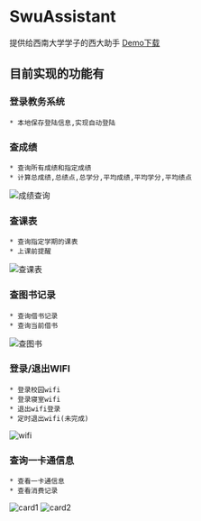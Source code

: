 # SwuAssistant

提供给西南大学学子的西大助手
[Demo下载](https://raw.githubusercontent.com/Mran/SwuAssistant/master/app/app-release.apk) 
## 目前实现的功能有
### 登录教务系统

    * 本地保存登陆信息,实现自动登陆
### 查成绩

    * 查询所有成绩和指定成绩
    * 计算总成绩,总绩点,总学分,平均成绩,平均学分,平均绩点
![成绩查询](https://github.com/Mran/SwuAssistant/blob/master/app%2FScreenshot_2016-04-11-09-03-53_com.swuos.swuassis.png)
### 查课表
    * 查询指定学期的课表
    * 上课前提醒
![查课表](https://github.com/Mran/SwuAssistant/blob/master/app%2FScreenshot_2016-04-11-08-55-29_com.swuos.swuassis.png)   
### 查图书记录
    * 查询借书记录
    * 查询当前借书
![查图书](https://github.com/Mran/SwuAssistant/blob/master/app%2FScreenshot_2016-04-11-09-02-45_com.swuos.swuassis.png)
### 登录/退出WIFI
    * 登录校园wifi
    * 登录寝室wifi
    * 退出wifi登录
    * 定时退出wifi(未完成)
![wifi](https://github.com/Mran/SwuAssistant/blob/master/app%2Fwifi.png)
### 查询一卡通信息
    * 查看一卡通信息
    * 查看消费记录
![card1](https://github.com/Mran/SwuAssistant/blob/master/app%2Fcard.png)
![card2](https://github.com/Mran/SwuAssistant/blob/master/app%2Fconsumer.png)
